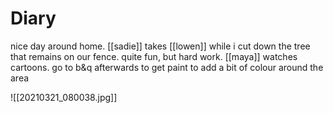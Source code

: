 # Diary

nice day around home. [[sadie]] takes [[lowen]] while i cut down the tree that remains on our fence. quite fun, but hard work. [[maya]] watches cartoons. go to b&q afterwards to get paint to add a bit of colour around the area

![[20210321_080038.jpg]]